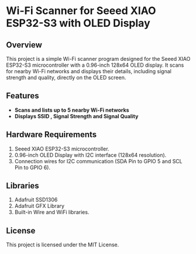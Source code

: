 # Wi-Fi Scanner for Seeed XIAO ESP32-S3 with OLED Display

## Overview
This project is a simple Wi-Fi scanner program designed for the Seeed XIAO ESP32-S3 microcontroller with a 0.96-inch 128x64 OLED display. It scans for nearby Wi-Fi networks and displays their details, including signal strength and quality, directly on the OLED screen.

## Features
- **Scans and lists up to 5 nearby Wi-Fi networks**
- **Displays SSID , Signal Strength and Signal Quality**

## Hardware Requirements
1. Seeed XIAO ESP32-S3 microcontroller.
2. 0.96-inch OLED Display with I2C interface (128x64 resolution).
3. Connection wires for I2C communication (SDA Pin to GPIO 5 and SCL Pin to GPIO 6).

## Libraries
1. Adafruit SSD1306
2. Adafruit GFX Library
3. Built-in Wire and WiFi libraries.

## License
This project is licensed under the MIT License.
